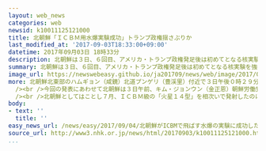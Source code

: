 ```yaml
---
layout: web_news
categories: web
newsid: k10011125121000
title: 北朝鮮「ＩＣＢＭ用水爆実験成功」トランプ政権揺さぶりか
last_modified_at: '2017-09-03T18:33:00+09:00'
datetime: 2017年09月03日 18時33分
description: 北朝鮮は３日、６回目、アメリカ・トランプ政権発足後は初めてとなる核実験を強行しました。北朝鮮は「ＩＣＢＭ＝大陸間弾道ミサイルに搭載するための水爆実験に成功した」と発表し、ミサイルの開発と並んで核兵器の小型化が一段と進んでいると強く印象づけることでトランプ政権にさらなる揺さぶりをかける狙いがあると見られます。
summary: 北朝鮮は３日、６回目、アメリカ・トランプ政権発足後は初めてとなる核実験を強行しました。北朝鮮は「ＩＣＢＭ＝大陸間弾道ミサイルに搭載するための水爆実験に成功した」と発表し、ミサイルの開発と並んで核兵器の小型化が一段と進んでいると強く印象づけることでトランプ政権にさらなる揺さぶりをかける狙いがあると見られます。
image_url: https://newswebeasy.github.io/ja201709/news/web/image/2017/09/04/k10011125121000.jpg
more: 北朝鮮北東部のハムギョン（咸鏡）北道プンゲリ（豊渓里）付近で３日午後０時２９分ごろ、人工的な揺れが観測され、北朝鮮は午後、国営の朝鮮中央テレビを通じ「ＩＣＢＭ＝大陸間弾道ミサイルに搭載するための水爆実験に成功した」とする核兵器研究所の声明を発表しました。この中で北朝鮮は「ＩＣＢＭ搭載用の水爆実験の完全な成功で、わが国の核弾頭は高度に精密化されただけでなく動作の信頼性が得られ、核武力完成の目標を達成するのに意義ある契機となる」として実験がＩＣＢＭに搭載する核兵器の開発の一環だったとの立場を示しました。また「今回の核実験はこれまでになく大きな威力で行われ、信頼性を高める結果を得た」として、爆発の規模が大きくなったことを強調し、技術の進展ぶりを誇示しました。<br
  /><br />今回の発表にあわせて北朝鮮は３日午前、キム・ジョンウン（金正恩）朝鮮労働党委員長のほか、４人の指導部メンバーが集まって政治局常務委員会を開き、キム委員長がこの場で核実験の命令書に署名したと明らかにしたほか、３日朝、国営メディアを通じてキム委員長が「ＩＣＢＭに搭載する水爆を視察した」として、銀色の物体を見ている様子を写した写真を公開しました。<br
  /><br />北朝鮮としてはことし７月、ＩＣＢＭ級の「火星１４型」を相次いで発射したのに続いて今度は核実験を強行し、ＩＣＢＭ開発と並んで核兵器の小型化が一段と進んでいると強く印象づけることで、アメリカ・トランプ政権にさらなる揺さぶりをかける狙いがあると見られます。
body:
- text: ''
  title: ''
easy_news_url: /news/easy/2017/09/04/北朝鮮がICBMで飛ばす水爆の実験に成功したと発表/
source_url: http://www3.nhk.or.jp/news/html/20170903/k10011125121000.html
...
```

